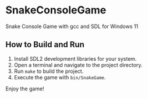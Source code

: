 # SnakeConsoleGame
Snake Console Game with gcc and SDL for Windows 11

## How to Build and Run

1. Install SDL2 development libraries for your system.
2. Open a terminal and navigate to the project directory.
3. Run `make` to build the project.
4. Execute the game with `bin/SnakeGame`.

Enjoy the game!
